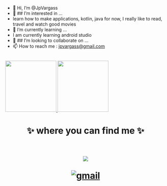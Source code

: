 - 👋  Hi, I’m @JpVargass
- 👀 ## I’m interested in ...
- learn how to make applications, kotlin, java for now, I really like to read, travel and watch good movies
- 🌱  I’m currently learning ...
- I am currently learning android studio
- 💞️ ## I’m looking to collaborate on ...
- 📫 How to reach me : jpvargass@gmail.com


<br/>

<a href="https://github.com/FISdiz">
  <img height="160em" src="https://github-readme-stats.vercel.app/api?username=JpVargass&theme=buefy&show_icons=true" />
  <img height="160em" src="https://github-readme-stats.vercel.app/api/top-langs/?username=JpVargass&theme=buefy&layout=compact" />
</a>

<br/>
<h1 align="center">
✨ where you can find me ✨
  <p align="center"><br/>
   <a href="https://www.linkedin.com/in/juanpablovargassoto/">
    <img src="https://img.shields.io/badge/Linkedin-jpvargas-blue">
  </a>
    
[![gmail](https://img.shields.io/badge/gmail-JpVargass-orange)](mailto:jpvargass@gmail.com@gmail.com)
<!---
JpVargass/JpVargass is a ✨ special ✨ repository because its `README.md` (this file) appears on your GitHub profile.
You can click the Preview link to take a look at your changes.
--->
